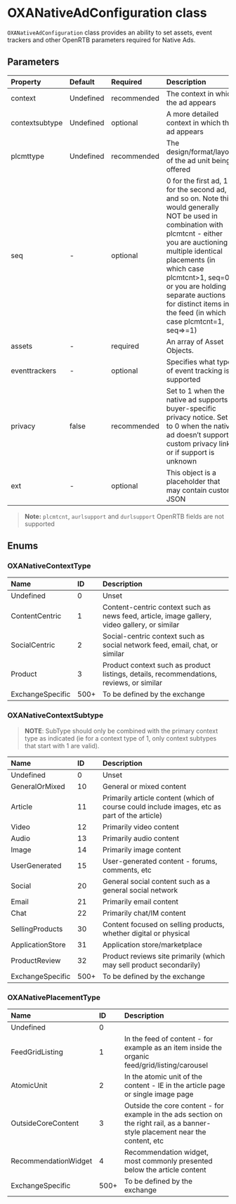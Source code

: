 # OXANativeAdConfiguration class


`OXANativeAdConfiguration` class provides an ability to set assets, event trackers and other OpenRTB parameters required for Native Ads.

## Parameters

| Property      | Default | Required    | Description |
|:---------------|:--------|:------------|:---------------------------------------------------------------------------------------------------------------------------------------------------------------------------------------------------------------------------------------------------------------------------------------------------------------------------|
| context        | Undefined | recommended | The context in  which the ad appears                                                                                                                                                                                                                                                                                       |
| contextsubtype | Undefined | optional    | A more detailed context in which the ad appears                                                                                                                                                                                                                                                                            |
| plcmttype      | Undefined | recommended | The design/format/layout of the ad unit being offered                                                                                                                                                                                                                                                                      |
| seq            | -         | optional    | 0 for the first ad, 1 for the second ad, and so on. Note this would generally NOT be used in combination with plcmtcnt - either you are auctioning multiple identical placements (in which case plcmtcnt>1, seq=0) or you are holding separate auctions for distinct items in the feed (in which case plcmtcnt=1, seq=>=1) |
| assets         | -         | required    | An array of Asset Objects.                                                                                                                                                                                                                                                                                                 |
| eventtrackers  | -         | optional    | Specifies what type of event tracking is supported                                                                                                                                                                                                                                                                         |
| privacy        | false     | recommended | Set to 1 when the native ad supports buyer-specific privacy notice. Set to 0 when the native ad doesn’t support custom  privacy links or if support is unknown                                                                                                                                                             |
| ext            | -         | optional    | This object is a placeholder that may contain custom  JSON                                                                                                                                                                                                                                                                 |

> **Note:** `plcmtcnt`, `aurlsupport` and `durlsupport` OpenRTB fields are not supported

## Enums

### OXANativeContextType

| Name            | ID   | Description                                                                                  |
|:----------------|:-----|:---------------------------------------------------------------------------------------------|
| Undefined       | 0    | Unset |
| ContentCentric  | 1    | Content-centric context such as news feed, article, image gallery, video gallery, or similar |
| SocialCentric   | 2    | Social-centric context such as social network feed, email, chat, or similar                  |
| Product         | 3    | Product context such as product listings, details, recommendations, reviews, or similar      |
| ExchangeSpecific| 500+ | To be defined by the exchange                                                                                             |

### OXANativeContextSubtype

> **NOTE**: SubType should only be combined with the primary context type as indicated (ie for a context type of 1, only context subtypes that start with 1 are valid).

| Name                 | ID   | Description                                                                                  |
|:---------------------|:-----|:---------------------------------------------------------------------------------------------|
| Undefined            | 0    | Unset|
| GeneralOrMixed       | 10   | General or mixed content                                                                     |
| Article              | 11   | Primarily article content (which of course could include images, etc as part of the article) |
| Video                | 12   | Primarily video content                                                                                             |
| Audio                | 13   | Primarily audio content                                                                                             |
| Image                | 14   | Primarily image content                                                                                             |
| UserGenerated        | 15   | User-generated content - forums, comments, etc                                                                                             |
| Social               | 20   | General social content such as a general social network                                                                                     |
| Email                | 21   | Primarily email content                                                                                             |
| Chat                | 22   | Primarily chat/IM content                                                                                             |
| SellingProducts     | 30   | Content focused on selling products, whether digital or physical                                                                                             |
| ApplicationStore    | 31   | Application store/marketplace                                                                                             |
| ProductReview       | 32   | Product reviews site primarily (which may sell product secondarily)                                                                                             |
| ExchangeSpecific    | 500+ | To be defined by the exchange                                                                                             |

### OXANativePlacementType

| Name                  | ID   | Description                                                                                                                    |
|:----------------------|:-----|:-------------------------------------------------------------------------------------------------------------------------------|
| Undefined             | 0    ||
| FeedGridListing       | 1    | In the feed of content - for example as an item inside the organic feed/grid/listing/carousel                                  |
| AtomicUnit            | 2    | In the atomic unit of the content - IE in the article page or single image page                                                |
| OutsideCoreContent    | 3    | Outside the core content - for example in the ads section on the right rail, as a banner-style placement near the content, etc |
| RecommendationWidget  | 4    | Recommendation widget, most commonly presented below the article content                                                       |
| ExchangeSpecific      | 500+ | To be defined by the exchange                                                                                                                               |

